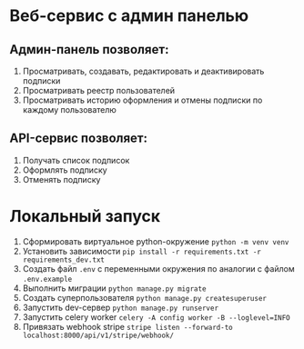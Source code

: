 # Веб-сервис с админ панелью

## Админ-панель позволяет:
1. Просматривать, создавать, редактировать и деактивировать подписки
2. Просматривать реестр пользователей
3. Просматривать историю оформления и отмены подписки по каждому пользователю

## API-сервис позволяет:
1. Получать список подписок
2. Оформлять подписку
3. Отменять подписку

# Локальный запуск

1. Сформировать виртуальное python-окружение `python -m venv venv`
2. Установить зависимости `pip install -r requirements.txt -r requirements_dev.txt`
3. Создать файл `.env` с переменными окружения по аналогии с файлом `.env.example`
4. Выполнить миграции `python manage.py migrate`
5. Создать суперпользователя `python manage.py createsuperuser`
6. Запустить dev-сервер `python manage.py runserver`
7. Запустить celery worker `celery -A config worker -B --loglevel=INFO`
8. Привязать webhook stripe `stripe listen --forward-to localhost:8000/api/v1/stripe/webhook/`
